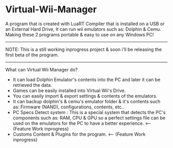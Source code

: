 # Virtual-Wii-Manager
A program that is created with LuaRT Compiler that is installed on a USB or an External Hard Drive, It can run wii emulators such as: Dolphin &amp; Cemu. Making these 2 programs portable &amp; easy to use on any Windows PC!

-----------------------------------------------------------------------------------------------------------------------------------------------------------------------------------------------------------------------

NOTE: This is a still working inprogress project & soon i'll be releasing the first beta of the program.

-----------------------------------------------------------------------------------------------------------------------------------------------------------------------------------------------------------------------
What can Virtual Wii Manager do?

- It can load Dolphin Emulator's contents into the PC and later it can be retrieved the data.
- Games can be easily installed into Virtual Wii's Drive.
- You can easily import & export settings & contents of the emulators.
- It can backup dolphin's & cemu's emulator folder & it's contents such as: Firmware (NAND), configurations, contents, etc..
- PC Specs Detect system : This is a special system that detects the PC's components such as: RAM, CPU & GPU so a perfect settings file can be used on the emulators for the PC to have a better experience. <-- (Feature Work inprogress)
- Customs Content & Plugins for the program. <-- (Feature Work inprogress)
